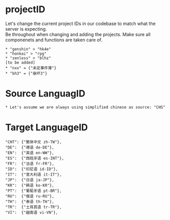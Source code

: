 # projectID  
Let's change the current project IDs in our codebase to match what the server is expecting.  
Be throughout when changing and adding the projects. Make sure all componenets and functions are taken care of.

    * "genshin" > "hk4e"
    * "honkai" > "rpg"
    * "zenless" > "blhz"  
    [to be added]
    * "nxx" = {"未定事件簿"}
    * "bh3" = {"崩坏3"}

# Source LanguagID
    * Let's assume we are always using simplified chinese as source: "CHS"

# Target LanguageID  
	"CHT": {"繁体中文 zh-TW"},
	"DE":  {"德语 de-DE"},
	"EN":  {"英语 en-WW"},
	"ES":  {"西班牙语 es-INT"},
	"FR":  {"法语 fr-FR"},
	"ID":  {"印尼语 id-ID"},
	"IT":  {"意大利语 it-IT"},
	"JP":  {"日语 ja-JP"},
	"KR":  {"韩语 ko-KR"},
	"PT":  {"葡萄牙语 pt-BR"},
	"RU":  {"俄语 ru-RU"},
	"TH":  {"泰语 th-TH"},
	"TR":  {"土耳其语 tr-TR"},
	"VI":  {"越南语 vi-VN"},
